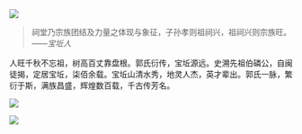 <html lang="en">
<div style="margin-bottom:15px"><img src="http://xcx-1253721172.file.myqcloud.com/baoqiuren/pictures/header.jpg" /></# 捐资修建祖祠芳名</h2>
	<blockquote>
	祠堂乃宗族团结及力量之体现与象征，子孙孝则祖祠兴，祖祠兴则宗族旺。<cite>——宝坵人</cite>
	</blockquote>
</div>
<div style="margin-bottom:15px">
	<span>人旺千秋不忘祖，树高百丈靠盘根。郭氏衍传，宝坵源远。史溯先祖伯磷公，自闽徒揭，定居宝坵，柒佰余载。宝坵山清水秀，地灵人杰，英才辈出。郭氏一脉，繁衍于斯，满族昌盛，辉煌数百载，千古传芳名。</span>
	<p><img src="http://xcx-1253721172.file.myqcloud.com/baoqiuren/pictures/fmb1.jpg" /></p>
	<p><img src="http://xcx-1253721172.file.myqcloud.com/baoqiuren/pictures/fmb2.jpg" /></p>
</div>
</html>